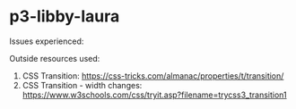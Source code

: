 # p3-libby-laura

Issues experienced:

Outside resources used:
1. CSS Transition: https://css-tricks.com/almanac/properties/t/transition/
2. CSS Transition - width changes: https://www.w3schools.com/css/tryit.asp?filename=trycss3_transition1

